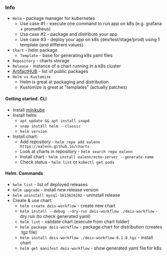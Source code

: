 ### Info
* `Helm` - package manager for kubernetes
    * Use case #1 - execute one command to run app on k8s (e.g. grafana + prometheus)
    * Usa case #2 - package and distribute your app
    * Use case #3 - deploy your app on k8s (dev/test/stage/prod) using 1 template (and different values)
* `Chart` - helm package
    * `Template` - base for generating k8s yaml files
* `Repository` - charts storage
* `Release` - instance of a chart running in a k8s cluster
* [ArtifactHUB](https://artifacthub.io/packages/search?kind=0) - list of public packages
* `Helm vs Kustomize`
    * Helm is great at packaging and distribution
    * Kustomize is great at "templates" (actually patches)

#### Getting started. CLI
* Install [minikube](../minikube/minikube.md)
* Install helm:
    * `apt update && apt install snapd`
    * `snap install helm --classic`
    * `helm version`
* Install chart:
    * Add repository - `helm repo add ealenn https://ealenn.github.io/charts`
    * Look at charts in repository - `helm search repo ealenn`
    * Install chart - `helm install ealenn/echo-server --generate-name`
    * Check status - `helm list` or `kubectl get pods`
    
#### Helm. Commands
* `helm list` - list of deployed releases
* `helm upgrade` - install new release version
* `helm uninstall mysql-1612624192` - uninstall release
* Create & use chart:
    * `helm create deis-workflow` - create new chart
    * `helm install --debug --dry-run deis-workflow ./deis-workflow` - dry run (to check generated yaml)
    * `helm lint` - validate chart (execute from chart folder)
    * `helm package deis-workflow` - package chart for distribution (creates .tgz file)
    * `helm install deis-workflow ./deis-workflow-0.1.0.tgz` - install chart
    * `helm get manifest deis-workflow` - show generated yaml file for k8s
